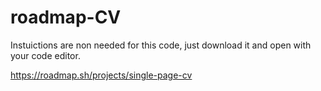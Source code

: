 # roadmap-CV

Instuictions are non needed for this code, just download it and open with your code editor.

https://roadmap.sh/projects/single-page-cv
